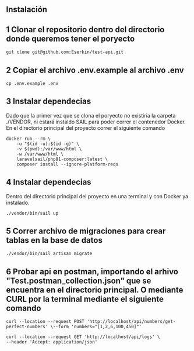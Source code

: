 ## Instalación

## 1 Clonar el repositorio dentro del directorio donde queremos tener el poryecto
```
git clone git@github.com:Eserkin/test-api.git
```
## 2 Copiar el archivo .env.example al archivo .env
```
cp .env.example .env
```

## 3 Instalar dependecias
Dado que la primer vez que se clona el poryecto no existiria la carpeta ./VENDOR, ni estará instaldo SAIL para poder correr el contenedor Docker. En el directorio principal del proyecto correr el siguiente comando 
```
docker run --rm \
    -u "$(id -u):$(id -g)" \
    -v $(pwd):/var/www/html \
    -w /var/www/html \
    laravelsail/php81-composer:latest \
    composer install --ignore-platform-reqs
```

## 4 Instalar dependecias
Dentro del directorio principal del proyecto en una terminal y con Docker ya instalado.
```
./vendor/bin/sail up
```

## 5 Correr archivo de migraciones para crear tablas en la base de datos
```
./vendor/bin/sail artisan migrate
```

## 6 Probar api en postman, importando el arhivo "Test.postman_collection.json" que se encuentra en el directorio principal. O mediante CURL por la terminal mediante el siguiente comando 
```
curl --location --request POST 'http://localhost/api/numbers/get-perfect-numbers' \--form 'numbers="[1,2,6,100,450]"'
```
```
curl --location --request GET 'http://localhost/api/logs' \
--header 'Accept: application/json'
```
